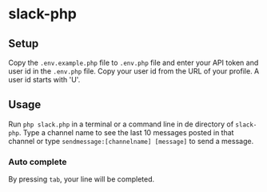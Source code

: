 # slack-php

## Setup
Copy the `.env.example.php` file to `.env.php` file and enter your API token and user id in the `.env.php` file. Copy your user id from the URL of your profile. A user id starts with 'U'.

## Usage
Run `php slack.php` in a terminal or a command line in de directory of `slack-php`. Type a channel name to see the last 10 messages posted in that channel or type `sendmessage:[channelname] [message]` to send a message.

### Auto complete
By pressing `tab`, your line will be completed.
